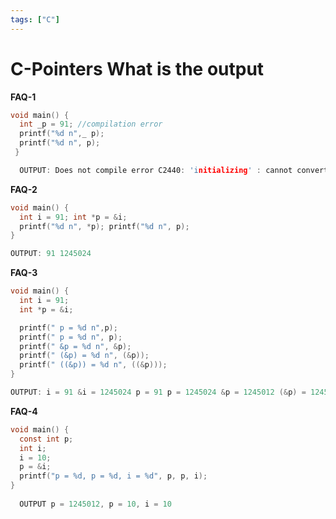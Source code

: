 ```yaml
---
tags: ["C"]
---
```


# C-Pointers What is the output
<!--markdownlint-disable MD013 MD029 MD036 MD024 MD033 MD040 MD042 MD001 MD051 MD025 MD052-->
**FAQ-1**

```c
void main() { 
  int _p = 91; //compilation error 
  printf("%d n",_ p); 
  printf("%d n", p);
 } 

  OUTPUT: Does not compile error C2440: 'initializing' : cannot convert from 'int' to 'int *' 
```

**FAQ-2**

```c
void main() { 
  int i = 91; int *p = &i;
  printf("%d n", *p); printf("%d n", p);
} 

OUTPUT: 91 1245024 
```

**FAQ-3**

```c
void main() { 
  int i = 91; 
  int *p = &i;

  printf(" p = %d n",p); 
  printf(" p = %d n", p); 
  printf(" &p = %d n", &p); 
  printf(" (&p) = %d n", (&p)); 
  printf(" ((&p)) = %d n", ((&p))); 
}

OUTPUT: i = 91 &i = 1245024 p = 91 p = 1245024 &p = 1245012 (&p) = 1245024 ((&p)) = 91
```

**FAQ-4**

```c
void main() { 
  const int p; 
  int i; 
  i = 10; 
  p = &i;
  printf("p = %d, p = %d, i = %d", p, p, i);
}
  
  OUTPUT p = 1245012, p = 10, i = 10 
  ```
